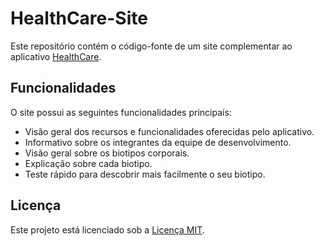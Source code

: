 # HealthCare-Site

Este repositório contém o código-fonte de um site complementar ao aplicativo [HealthCare](https://github.com/theobarretosilva/HealthCare).

## Funcionalidades

O site possui as seguintes funcionalidades principais:

- Visão geral dos recursos e funcionalidades oferecidas pelo aplicativo.
- Informativo sobre os integrantes da equipe de desenvolvimento.
- Visão geral sobre os biotipos corporais.
- Explicação sobre cada biotipo.
- Teste rápido para descobrir mais facilmente o seu biotipo.

## Licença

Este projeto está licenciado sob a [Licença MIT](https://opensource.org/licenses/MIT).
